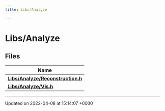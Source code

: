 ```yaml
---
title: Libs/Analyze

---
```


# Libs/Analyze



## Files

| Name           |
| -------------- |
| **[Libs/Analyze/Reconstruction.h](../Files/Reconstruction_8h.md#file-reconstruction.h)**  |
| **[Libs/Analyze/Vis.h](../Files/Vis_8h.md#file-vis.h)**  |






-------------------------------

Updated on 2022-04-08 at 15:14:07 +0000

